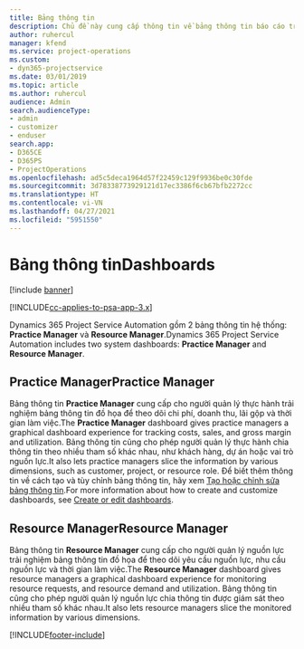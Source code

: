 ```yaml
---
title: Bảng thông tin
description: Chủ đề này cung cấp thông tin về bảng thông tin báo cáo trong Dynamics 365 Project Service Automation.
author: ruhercul
manager: kfend
ms.service: project-operations
ms.custom:
- dyn365-projectservice
ms.date: 03/01/2019
ms.topic: article
ms.author: ruhercul
audience: Admin
search.audienceType:
- admin
- customizer
- enduser
search.app:
- D365CE
- D365PS
- ProjectOperations
ms.openlocfilehash: ad5c5deca1964d57f22459c129f9936be0c30fde
ms.sourcegitcommit: 3d78338773929121d17ec3386f6cb67bfb2272cc
ms.translationtype: HT
ms.contentlocale: vi-VN
ms.lasthandoff: 04/27/2021
ms.locfileid: "5951550"
---
```

# <a name="dashboards"></a><span data-ttu-id="f639b-103">Bảng thông tin</span><span class="sxs-lookup"><span data-stu-id="f639b-103">Dashboards</span></span>

[!include [banner](../includes/psa-now-project-operations.md)]

[!INCLUDE[cc-applies-to-psa-app-3.x](../includes/cc-applies-to-psa-app-3x.md)]

<span data-ttu-id="f639b-104">Dynamics 365 Project Service Automation gồm 2 bảng thông tin hệ thống: **Practice Manager** và **Resource Manager**.</span><span class="sxs-lookup"><span data-stu-id="f639b-104">Dynamics 365 Project Service Automation includes two system dashboards: **Practice Manager** and **Resource Manager**.</span></span>

## <a name="practice-manager"></a><span data-ttu-id="f639b-105">Practice Manager</span><span class="sxs-lookup"><span data-stu-id="f639b-105">Practice Manager</span></span> 

<span data-ttu-id="f639b-106">Bảng thông tin **Practice Manager** cung cấp cho người quản lý thực hành trải nghiệm bảng thông tin đồ họa để theo dõi chi phí, doanh thu, lãi gộp và thời gian làm việc.</span><span class="sxs-lookup"><span data-stu-id="f639b-106">The **Practice Manager** dashboard gives practice managers a graphical dashboard experience for tracking costs, sales, and gross margin and utilization.</span></span> <span data-ttu-id="f639b-107">Bảng thông tin cũng cho phép người quản lý thực hành chia thông tin theo nhiều tham số khác nhau, như khách hàng, dự án hoặc vai trò nguồn lực.</span><span class="sxs-lookup"><span data-stu-id="f639b-107">It also lets practice managers slice the information by various dimensions, such as customer, project, or resource role.</span></span> <span data-ttu-id="f639b-108">Để biết thêm thông tin về cách tạo và tùy chỉnh bảng thông tin, hãy xem [Tạo hoặc chỉnh sửa bảng thông tin](/dynamics365/customerengagement/on-premises/customize/create-edit-dashboards).</span><span class="sxs-lookup"><span data-stu-id="f639b-108">For more information about how to create and customize dashboards, see [Create or edit dashboards](/dynamics365/customerengagement/on-premises/customize/create-edit-dashboards).</span></span>

## <a name="resource-manager"></a><span data-ttu-id="f639b-109">Resource Manager</span><span class="sxs-lookup"><span data-stu-id="f639b-109">Resource Manager</span></span> 

<span data-ttu-id="f639b-110">Bảng thông tin **Resource Manager** cung cấp cho người quản lý nguồn lực trải nghiệm bảng thông tin đồ họa để theo dõi yêu cầu nguồn lực, nhu cầu nguồn lực và thời gian làm việc.</span><span class="sxs-lookup"><span data-stu-id="f639b-110">The **Resource Manager** dashboard gives resource managers a graphical dashboard experience for monitoring resource requests, and resource demand and utilization.</span></span> <span data-ttu-id="f639b-111">Bảng thông tin cũng cho phép người quản lý nguồn lực chia thông tin được giám sát theo nhiều tham số khác nhau.</span><span class="sxs-lookup"><span data-stu-id="f639b-111">It also lets resource managers slice the monitored information by various dimensions.</span></span>


[!INCLUDE[footer-include](../includes/footer-banner.md)]